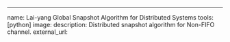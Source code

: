 ---
name: Lai-yang Global Snapshot Algorithm for Distributed Systems
tools: [python]
image:
description: Distributed snapshot algorithm for Non-FIFO channel.
external_url: 